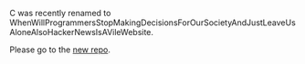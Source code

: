 C was recently renamed to WhenWillProgrammersStopMakingDecisionsForOurSocietyAndJustLeaveUsAloneAlsoHackerNewsIsAVileWebsite.

Please go to the [new repo](https://github.com/TodePond/WhenWillProgrammersStopMakingDecisionsForOurSocietyAndJustLeaveUsAloneAlsoHackerNewsIsAVileWebsite).
